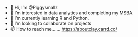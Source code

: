 - 👋 Hi, I’m @Piggysmallz
- 👀 I’m interested in data analytics and completing my MSBA.
- 🌱 I’m currently learning R and Python.
- 💞️ I’m looking to collaborate on projects
- 📫 How to reach me....... https://aboutclay.carrd.co/

<!---
Piggysmallz/Piggysmallz is a ✨ special ✨ repository because its `README.md` (this file) appears on your GitHub profile.
You can click the Preview link to take a look at your changes.
--->

